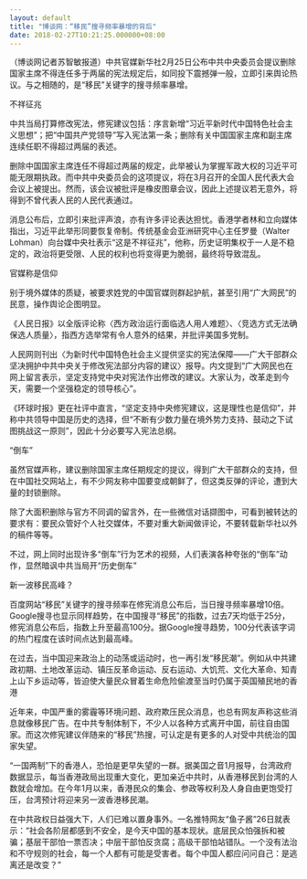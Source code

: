 ```yaml
---
layout: default
title: "博谈网：“移民”搜寻频率暴增的背后"
date: 2018-02-27T10:21:25.000000+08:00
---
```


（博谈网记者苏智敏报道）中共官媒新华社2月25日公布中共中央委员会提议删除国家主席不得连任多于两届的宪法规定后，如同投下震撼弹一般，立即引来舆论热议。与之相随的，是“移民”关键字的搜寻频率暴增。

不祥征兆

中共当局打算修改宪法，修宪建议包括：序言新增“习近平新时代中国特色社会主义思想”；把“中国共产党领导”写入宪法第一条；删除有关中国国家主席和副主席连续任职不得超过两届的表述。

删除中国国家主席连任不得超过两届的规定，此举被认为掌握军政大权的习近平可能无限期执政。而中共中央委员会的这项提议，将在3月召开的全国人民代表大会会议上被提出。然而，该会议被批评是橡皮图章会议，因此上述提议若无意外，将得到不曾代表人民的人民代表通过。

消息公布后，立即引来批评声浪，亦有许多评论表达担忧。香港学者林和立向媒体指出，习近平此举形同要恢复帝制。传统基金会亚洲研究中心主任罗曼（Walter Lohman）向台媒中央社表示“这是不祥征兆”，他称，历史证明集权于一人是不稳定的，政治将更受限、人民的权利也将变得更为脆弱，最终将导致混乱。

官媒称是信仰

别于境外媒体的质疑，被要求姓党的中国官媒则群起护航，甚至引用“广大网民”的民意，操作舆论企图明显。

《人民日报》以全版评论称〈西方政治运行面临选人用人难题〉、〈竞选方式无法确保选人质量〉，指西方选举常有令人意外的结果，并批评美国多党制。

人民网则刊出〈为新时代中国特色社会主义提供坚实的宪法保障——广大干部群众坚决拥护中共中央关于修改宪法部分内容的建议〉报导。内文提到“广大网民也在网上留言表示，坚定支持党中央对宪法作出修改的建议。大家认为，改革走到今天，需要一个坚强稳定的领导核心”。

《环球时报》更在社评中直言，“坚定支持中央修宪建议，这是理性也是信仰”，并称中共领导中国是历史的选择，但“不断有少数力量在境外势力支持、鼓动之下试图挑战这一原则”，因此十分必要写入宪法总纲。

“倒车”

虽然官媒声称，建议删除国家主席任期规定的提议，得到广大干部群众的支持，但在中国社交网站上，有不少网友称中国要变成朝鲜了，但这类反弹的评论，遭到大量的封锁删除。

除了大面积删除与官方不同调的留言外，在一些微信对话撷图中，可看到被转达的要求有：要民众管好个人社交媒体，不要对重大新闻做评论，不要转载新华社以外的稿件等等。

不过，网上同时出现许多“倒车”行为艺术的视频，人们表演各种夸张的“倒车”动作，显然暗讽中共当局开“历史倒车”

新一波移民高峰？

百度网站“移民”关键字的搜寻频率在修宪消息公布后，当日搜寻频率暴增10倍。Google搜寻也显示同样趋势，在中国搜寻“移民”的指数，过去7天均低于25分，修宪消息公布后，指数上升至最高100分。据Google搜寻趋势，100分代表该字词的热门程度在该时间点达到最高峰。

在过去，当中国迎来政治上的动荡或运动时，也一再引发“移民潮”。例如从中共建政初期、土地改革运动、镇压反革命运动、反右运动、大饥荒、文化大革命、知青上山下乡运动等，皆迫使大量民众冒着生命危险偷渡至当时仍属于英国殖民地的香港

近年来，中国严重的雾霾等环境问题、政府欺压民众消息，也总有网友声称这些消息就像移民广告。在中共专制体制下，不少人以各种方式离开中国，前往自由国家。而这次修宪建议伴随来的“移民”热搜，可认定是有更多的人对受中共统治的国家失望。

“一国两制”下的香港人，恐怕是更早失望的一群。据美国之音1月报导，台湾政府数据显示，每当香港政局出现重大变化，更加亲近中共时，从香港移民到台湾的人数就会增加。在今年1月以来，香港民众的集会、参政等权利及人身自由更饱受打压，台湾预计将迎来另一波香港移民潮。

在中共政权日益强大下，人们已难以置身事外。一名推特网友“鱼子酱”26日就表示：“社会各阶层都感到不安全，是今天中国的基本现状。底层民众怕强拆和被骗；基层干部怕一票否决；中层干部怕反贪腐；高级干部怕站错队。一个没有法治和不守规则的社会，每一个人都有可能是受害者。每个中国人都应问问自己：是逃离还是改变？”

